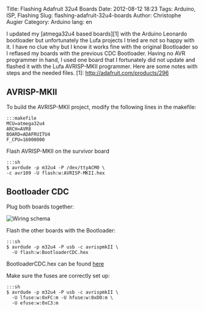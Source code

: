 Title: Flashing Adafruit 32u4 Boards
Date: 2012-08-12 18:23
Tags: Arduino, ISP, Flashing
Slug: flashing-adafruit-32u4-boards
Author: Christophe Augier
Category: Arduino
lang: en

I updated my [atmega32u4 based boards][1] with the Arduino Leonardo bootloader but
unfortunately the Lufa projects I tried are not so happy with it. I have no clue
why but I know it works fine with the original Bootloader so I reflased my
boards with the previous CDC Bootloader. Having no AVR programmer in hand, I
used one board that I fortunately did not update and flashed it with the Lufa
AVRISP-MKII programmer. Here are some notes with steps and the needed files.
[1]: http://adafruit.com/products/296

AVRISP-MKII
-----------

To build the AVRISP-MKII project, modify the following lines in the makefile:

    :::makefile
    MCU=atmega32u4
    ARCH=AVR8
    BOARD=ADAFRUITU4
    F_CPU=16000000

Flash AVRISP-MKII on the survivor board

    :::sh
    $ avrdude -p m32u4 -P /dev/ttyACM0 \
    -c avr109 -U flash:w:AVRISP-MKII.hex

Bootloader CDC
--------------

Plug both boards together:

![Wiring schema]({filename}/images/AVRISP-MKII_programming_bb.png)

Flash the other boards with the Bootloader:

    :::sh
    $ avrdude -p m32u4 -P usb -c avrispmkII \
      -U flash:w:BootloaderCDC.hex

BootloaderCDC.hex can be found
[here](http://blog.tytouf.fr/wp-content/uploads/2012/08/BootloaderCDC.hex_.txt)

Make sure the fuses are correctly set up:

    :::sh
    $ avrdude -p m32u4 -P usb -c avrispmkII \
      -U lfuse:w:0xFC:m -U hfuse:w:0xD0:m \
      -U efuse:w:0xC3:m
